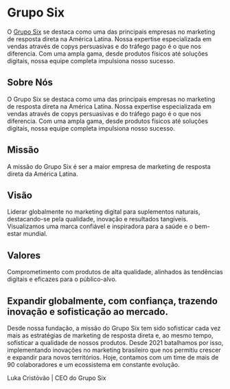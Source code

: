 # Grupo Six

O [Grupo Six](https://ogruposix.com.br/) se destaca como uma das principais empresas no marketing de resposta direta na América Latina. Nossa expertise especializada em vendas através de copys persuasivas e do tráfego pago é o que nos diferencia. Com uma ampla gama, desde produtos físicos até soluções digitais, nossa equipe completa impulsiona nosso sucesso.

## Sobre Nós
O Grupo Six se destaca como uma das principais empresas no marketing de resposta direta na América Latina. Nossa expertise especializada em vendas através de copys persuasivas e do tráfego pago é o que nos diferencia. Com uma ampla gama, desde produtos físicos até soluções digitais, nossa equipe completa impulsiona nosso sucesso.

## Missão
A missão do Grupo Six é ser a maior empresa de marketing de resposta direta da América Latina.

## Visão
Liderar globalmente no marketing digital para suplementos naturais, destacando-se pela qualidade, inovação e resultados tangíveis. Visualizamos uma marca confiável e inspiradora para a saúde e o bem-estar mundial.

## Valores
Comprometimento com produtos de alta qualidade, alinhados às tendências digitais e eficazes para o público-alvo.

## Expandir globalmente, com confiança, trazendo inovação e sofisticação ao mercado.

Desde nossa fundação, a missão do Grupo Six tem sido sofisticar cada vez mais as estratégias de marketing de resposta direta e, ao mesmo tempo, sofisticar a qualidade de nossos produtos. Desde 2021 batalhamos por isso, implementando inovações no marketing brasileiro que nos permitiu crescer e expandir para novos territórios. Hoje, contamos com um time de mais de 90 colaboradores e um ecossistema em constante evolução.

Luka Cristóvão | CEO do Grupo Six
